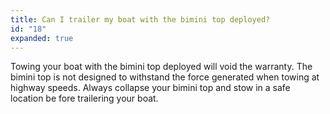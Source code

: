 ```yaml
---
title: Can I trailer my boat with the bimini top deployed?
id: "18"
expanded: true
---
```

Towing your boat with the bimini top deployed will void the warranty.  The bimini top is not designed to withstand the force generated when towing at highway speeds.  Always collapse your bimini top and stow in a safe location be fore trailering your boat.
